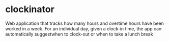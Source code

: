 # clockinator
Web application that tracks how many hours and overtime hours have been worked in a week.
For an individual day, given a clock-in time, the app can automatically suggestwhen to clock-out or when to take a lunch break
